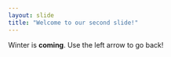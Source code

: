 ```yaml
---
layout: slide
title: "Welcome to our second slide!"
---
```

Winter is **coming**. 
Use the left arrow to go back!

